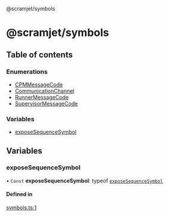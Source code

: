 @scramjet/symbols

# @scramjet/symbols

## Table of contents

### Enumerations

- [CPMMessageCode](enums/cpmmessagecode.md)
- [CommunicationChannel](enums/communicationchannel.md)
- [RunnerMessageCode](enums/runnermessagecode.md)
- [SupervisorMessageCode](enums/supervisormessagecode.md)

### Variables

- [exposeSequenceSymbol](README.md#exposesequencesymbol)

## Variables

### exposeSequenceSymbol

• `Const` **exposeSequenceSymbol**: typeof [`exposeSequenceSymbol`](README.md#exposesequencesymbol)

#### Defined in

[symbols.ts:1](https://github.com/scramjet-cloud-platform/scramjet-csi-dev/blob/d294535a/packages/symbols/src/symbols.ts#L1)
